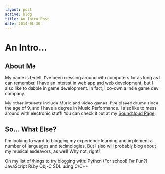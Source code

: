 ```yaml
---
layout: post
active: blog
title: An Intro Post
date: 2014-08-30
---
```



# An Intro...

## About Me

My name is Lydell. I've been messing around with computers for as long as I can remember. I have an interest in web app and web development, but I also like to dabble in game development. In fact, I co-own a indie game dev company.</p>

<p>My other interests include Music and video games. I've played drums since the age of 9, and I have a degree in Music Performance. I also like to mess around with electronic stuff! You can check it out at my <a href="https://soundcloud.com/llaverne">Soundcloud Page</a>.

## So... What Else?

I'm looking forward to blogging my experience learning and implement a number of languages and technologies. But I also will probably blog about my musical endeavors, as well! Why not, right?


On my list of things to try blogging with:
Python (For school! For Fun?)
JavaScript
Ruby
Obj-C
SDL using C/C++
